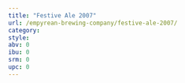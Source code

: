```yaml
---
title: "Festive Ale 2007"
url: /empyrean-brewing-company/festive-ale-2007/
category: 
style: 
abv: 0
ibu: 0
srm: 0
upc: 0
---
```


